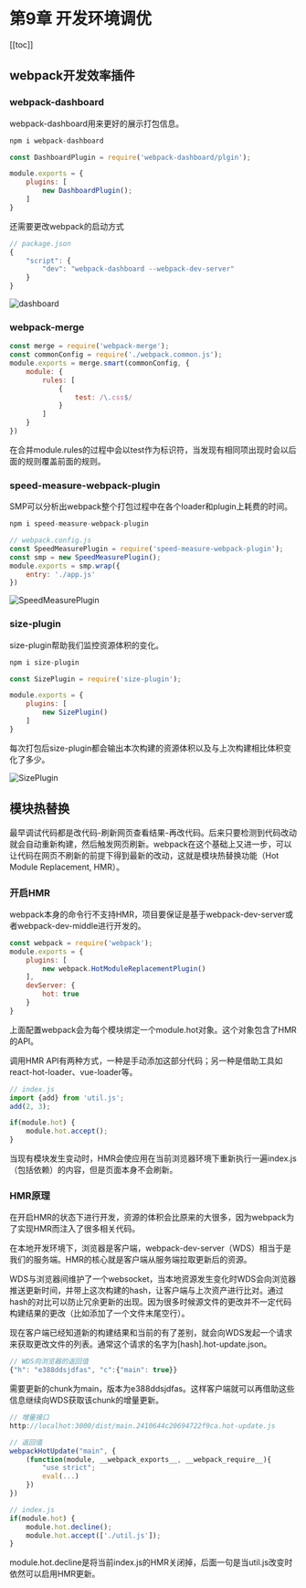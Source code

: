 # 第9章 开发环境调优

[[toc]]

## webpack开发效率插件

### webpack-dashboard
webpack-dashboard用来更好的展示打包信息。
```js
npm i webpack-dashboard
```

```js
const DashboardPlugin = require('webpack-dashboard/plgin');

module.exports = {
    plugins: [
        new DashboardPlugin();
    ]
}
```
还需要更改webpack的启动方式
```js
// package.json
{
    "script": {
        "dev": "webpack-dashboard --webpack-dev-server"
    }
}
```
![dashboard](/Blog/images/Webpack实战/dashboard.jpg)

### webpack-merge
```js
const merge = require('webpack-merge');
const commonConfig = require('./webpack.common.js');
module.exports = merge.smart(commonConfig, {
    module: {
        rules: [
            {
                test: /\.css$/
            }
        ]
    }
})
```
在合并module.rules的过程中会以test作为标识符，当发现有相同项出现时会以后面的规则覆盖前面的规则。

### speed-measure-webpack-plugin
SMP可以分析出webpack整个打包过程中在各个loader和plugin上耗费的时间。

```js
npm i speed-measure-webpack-plugin

// webpack.config.js
const SpeedMeasurePlugin = require('speed-measure-webpack-plugin');
const smp = new SpeedMeasurePlugin();
module.exports = smp.wrap({
    entry: './app.js'
})
```
![SpeedMeasurePlugin](/Blog/images/Webpack实战/SpeedMeasurePlugin.jpg)

### size-plugin
size-plugin帮助我们监控资源体积的变化。
```js
npm i size-plugin

const SizePlugin = require('size-plugin');

module.exports = {
    plugins: [
        new SizePlugin()
    ]
}
```
每次打包后size-plugin都会输出本次构建的资源体积以及与上次构建相比体积变化了多少。

![SizePlugin](/Blog/images/Webpack实战/SizePlugin.jpg)

## 模块热替换
最早调试代码都是改代码-刷新网页查看结果-再改代码。后来只要检测到代码改动就会自动重新构建，然后触发网页刷新。webpack在这个基础上又进一步，可以让代码在网页不刷新的前提下得到最新的改动，这就是模块热替换功能（Hot Module Replacement, HMR）。

### 开启HMR
webpack本身的命令行不支持HMR，项目要保证是基于webpack-dev-server或者webpack-dev-middle进行开发的。
```js
const webpack = require('webpack');
module.exports = {
    plugins: [
        new webpack.HotModuleReplacementPlugin()
    ],
    devServer: {
        hot: true
    }
}
```
上面配置webpack会为每个模块绑定一个module.hot对象。这个对象包含了HMR的API。

调用HMR API有两种方式，一种是手动添加这部分代码；另一种是借助工具如react-hot-loader、vue-loader等。
```js
// index.js
import {add} from 'util.js';
add(2, 3);

if(module.hot) {
    module.hot.accept();
}
```
当现有模块发生变动时，HMR会使应用在当前浏览器环境下重新执行一遍index.js（包括依赖）的内容，但是页面本身不会刷新。

### HMR原理
在开启HMR的状态下进行开发，资源的体积会比原来的大很多，因为webpack为了实现HMR而注入了很多相关代码。

在本地开发环境下，浏览器是客户端，webpack-dev-server（WDS）相当于是我们的服务端。HMR的核心就是客户端从服务端拉取更新后的资源。

WDS与浏览器间维护了一个websocket，当本地资源发生变化时WDS会向浏览器推送更新时间，并带上这次构建的hash，让客户端与上次资产进行比对。通过hash的对比可以防止冗余更新的出现。因为很多时候源文件的更改并不一定代码构建结果的更改（比如添加了一个文件末尾空行）。

现在客户端已经知道新的构建结果和当前的有了差别，就会向WDS发起一个请求来获取更改文件的列表。通常这个请求的名字为[hash].hot-update.json。
```js
// WDS向浏览器的返回值
{"h": "e388ddsjdfas", "c":{"main": true}}
```
需要更新的chunk为main，版本为e388ddsjdfas。这样客户端就可以再借助这些信息继续向WDS获取该chunk的增量更新。
```js
// 增量接口
http://localhot:3000/dist/main.2410644c20694722f9ca.hot-update.js

// 返回值
webpackHotUpdate("main", {
    (function(module, __webpack_exports__, __webpack_require__){
        "use strict";
        eval(...)
    })
})
```

```js
// index.js
if(module.hot) {
    module.hot.decline();
    module.hot.accept(['./util.js']);
}
```
module.hot.decline是将当前index.js的HMR关闭掉，后面一句是当util.js改变时依然可以启用HMR更新。
